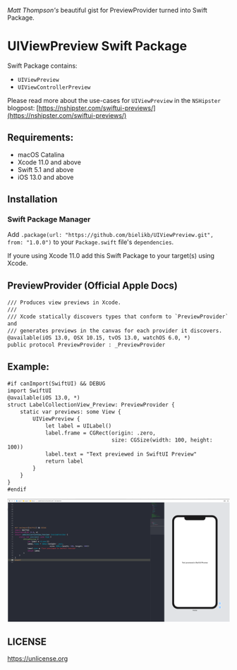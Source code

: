 _Matt Thompson's_ beautiful gist for PreviewProvider turned into Swift Package.

# UIViewPreview Swift Package

Swift Package contains:
* `UIViewPreview`
* `UIViewControllerPreview`


Please read more about the use-cases for `UIViewPreview` in the `NSHipster` blogpost:
[https://nshipster.com/swiftui-previews/](https://nshipster.com/swiftui-previews/)

## Requirements:
* macOS Catalina
* Xcode 11.0 and above
* Swift 5.1 and above
* iOS 13.0 and above

## Installation
### Swift Package Manager

Add
`.package(url: "https://github.com/bielikb/UIViewPreview.git", from: "1.0.0")`
to your `Package.swift` file's `dependencies`.

If youre using Xcode 11.0 add this Swift Package to your target(s) using Xcode.


## PreviewProvider (Official Apple Docs)

```
/// Produces view previews in Xcode.
///
/// Xcode statically discovers types that conform to `PreviewProvider` and
/// generates previews in the canvas for each provider it discovers.
@available(iOS 13.0, OSX 10.15, tvOS 13.0, watchOS 6.0, *)
public protocol PreviewProvider : _PreviewProvider
```

## Example:

```
#if canImport(SwiftUI) && DEBUG
import SwiftUI
@available(iOS 13.0, *)
struct LabelCollectionView_Preview: PreviewProvider {
    static var previews: some View {
        UIViewPreview {
            let label = UILabel()
            label.frame = CGRect(origin: .zero,
                                 size: CGSize(width: 100, height: 100))
            label.text = "Text previewed in SwiftUI Preview"
            return label
        }
    }
}
#endif
```

![Sample](assets/screenshot.png)


## LICENSE
https://unlicense.org
